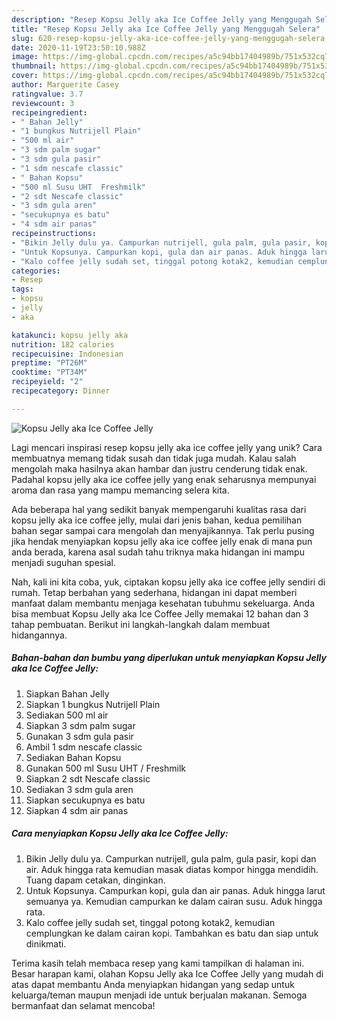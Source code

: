 ```yaml
---
description: "Resep Kopsu Jelly aka Ice Coffee Jelly yang Menggugah Selera"
title: "Resep Kopsu Jelly aka Ice Coffee Jelly yang Menggugah Selera"
slug: 620-resep-kopsu-jelly-aka-ice-coffee-jelly-yang-menggugah-selera
date: 2020-11-19T23:50:10.988Z
image: https://img-global.cpcdn.com/recipes/a5c94bb17404989b/751x532cq70/kopsu-jelly-aka-ice-coffee-jelly-foto-resep-utama.jpg
thumbnail: https://img-global.cpcdn.com/recipes/a5c94bb17404989b/751x532cq70/kopsu-jelly-aka-ice-coffee-jelly-foto-resep-utama.jpg
cover: https://img-global.cpcdn.com/recipes/a5c94bb17404989b/751x532cq70/kopsu-jelly-aka-ice-coffee-jelly-foto-resep-utama.jpg
author: Marguerite Casey
ratingvalue: 3.7
reviewcount: 3
recipeingredient:
- " Bahan Jelly"
- "1 bungkus Nutrijell Plain"
- "500 ml air"
- "3 sdm palm sugar"
- "3 sdm gula pasir"
- "1 sdm nescafe classic"
- " Bahan Kopsu"
- "500 ml Susu UHT  Freshmilk"
- "2 sdt Nescafe classic"
- "3 sdm gula aren"
- "secukupnya es batu"
- "4 sdm air panas"
recipeinstructions:
- "Bikin Jelly dulu ya. Campurkan nutrijell, gula palm, gula pasir, kopi dan air. Aduk hingga rata kemudian masak diatas kompor hingga mendidih. Tuang dapam cetakan, dinginkan."
- "Untuk Kopsunya. Campurkan kopi, gula dan air panas. Aduk hingga larut semuanya ya. Kemudian campurkan ke dalam cairan susu. Aduk hingga rata."
- "Kalo coffee jelly sudah set, tinggal potong kotak2, kemudian cemplungkan ke dalam cairan kopi. Tambahkan es batu dan siap untuk dinikmati."
categories:
- Resep
tags:
- kopsu
- jelly
- aka

katakunci: kopsu jelly aka 
nutrition: 182 calories
recipecuisine: Indonesian
preptime: "PT26M"
cooktime: "PT34M"
recipeyield: "2"
recipecategory: Dinner

---
```



![Kopsu Jelly aka Ice Coffee Jelly](https://img-global.cpcdn.com/recipes/a5c94bb17404989b/751x532cq70/kopsu-jelly-aka-ice-coffee-jelly-foto-resep-utama.jpg)

Lagi mencari inspirasi resep kopsu jelly aka ice coffee jelly yang unik? Cara membuatnya memang tidak susah dan tidak juga mudah. Kalau salah mengolah maka hasilnya akan hambar dan justru cenderung tidak enak. Padahal kopsu jelly aka ice coffee jelly yang enak seharusnya mempunyai aroma dan rasa yang mampu memancing selera kita.



Ada beberapa hal yang sedikit banyak mempengaruhi kualitas rasa dari kopsu jelly aka ice coffee jelly, mulai dari jenis bahan, kedua pemilihan bahan segar sampai cara mengolah dan menyajikannya. Tak perlu pusing jika hendak menyiapkan kopsu jelly aka ice coffee jelly enak di mana pun anda berada, karena asal sudah tahu triknya maka hidangan ini mampu menjadi suguhan spesial.


Nah, kali ini kita coba, yuk, ciptakan kopsu jelly aka ice coffee jelly sendiri di rumah. Tetap berbahan yang sederhana, hidangan ini dapat memberi manfaat dalam membantu menjaga kesehatan tubuhmu sekeluarga. Anda bisa membuat Kopsu Jelly aka Ice Coffee Jelly memakai 12 bahan dan 3 tahap pembuatan. Berikut ini langkah-langkah dalam membuat hidangannya.

<!--inarticleads1-->

##### Bahan-bahan dan bumbu yang diperlukan untuk menyiapkan Kopsu Jelly aka Ice Coffee Jelly:

1. Siapkan  Bahan Jelly
1. Siapkan 1 bungkus Nutrijell Plain
1. Sediakan 500 ml air
1. Siapkan 3 sdm palm sugar
1. Gunakan 3 sdm gula pasir
1. Ambil 1 sdm nescafe classic
1. Sediakan  Bahan Kopsu
1. Gunakan 500 ml Susu UHT / Freshmilk
1. Siapkan 2 sdt Nescafe classic
1. Sediakan 3 sdm gula aren
1. Siapkan secukupnya es batu
1. Siapkan 4 sdm air panas




<!--inarticleads2-->

##### Cara menyiapkan Kopsu Jelly aka Ice Coffee Jelly:

1. Bikin Jelly dulu ya. Campurkan nutrijell, gula palm, gula pasir, kopi dan air. Aduk hingga rata kemudian masak diatas kompor hingga mendidih. Tuang dapam cetakan, dinginkan.
1. Untuk Kopsunya. Campurkan kopi, gula dan air panas. Aduk hingga larut semuanya ya. Kemudian campurkan ke dalam cairan susu. Aduk hingga rata.
1. Kalo coffee jelly sudah set, tinggal potong kotak2, kemudian cemplungkan ke dalam cairan kopi. Tambahkan es batu dan siap untuk dinikmati.




Terima kasih telah membaca resep yang kami tampilkan di halaman ini. Besar harapan kami, olahan Kopsu Jelly aka Ice Coffee Jelly yang mudah di atas dapat membantu Anda menyiapkan hidangan yang sedap untuk keluarga/teman maupun menjadi ide untuk berjualan makanan. Semoga bermanfaat dan selamat mencoba!
